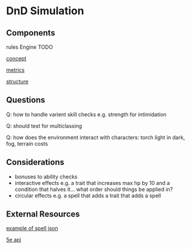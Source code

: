 # DnD Simulation

## Components
rules Engine TODO

[concept](./resources/concept.md)

[metrics](./resources/metrics.md)

[structure](./resources/structure.md)



## Questions
Q: how to handle varient skill checks e.g. strength for intimidation

Q: should test for multiclassing

Q: how does the environment interact with characters: torch light in dark, fog, terrain costs

## Considerations
- bonuses to ability checks
- interactive effects e.g. a trait that increases max hp by 10 and a condition that halves it... what order should things be applied in?
- circular effects e.g. a spell that adds a trait that adds a spell


## External Resources
[example of spell json](https://github.com/eepMoody/open5e/blob/master/data/spells/spells.json)

[5e api](http://www.dnd5eapi.co/)